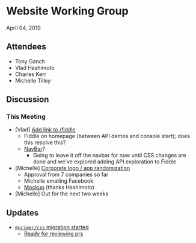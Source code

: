 # Website Working Group

April 04, 2019

## Attendees

- Tony Ganch  
- Vlad Hashimoto
- Charles Kerr
- Michelle Tilley

## Discussion

### This Meeting

- [Vlad] [Add link to /fiddle](https://github.com/electron/electronjs.org/issues/2136)
	- Fiddle on homepage (between API demos and console start); does this resolve this?
	- [NavBar](https://github.com/electron/electronjs.org/issues/2376)?
        - Going to leave it off the navbar for now until CSS changes are done and we've explored adding API exploration to Fiddle
- [Michelle] [Corporate logo / app randomization]()
    - Approval from 7 companies so far
    - Michelle emailing Facebook
    - [Mockup](https://github.com/electron/electronjs.org/pull/2328#issuecomment-479929605) (thanks Hashimoto)
- [Michelle] Out for the next two weeks

## Updates

- [`@primer/css` migration started](https://github.com/electron/electronjs.org/pull/2361)
	- [Ready for reviewing prs](https://github.com/electron/electronjs.org/pulls?q=is%3Apr+is%3Aopen+sort%3Aupdated-desc+label%3Aready-for-review)
